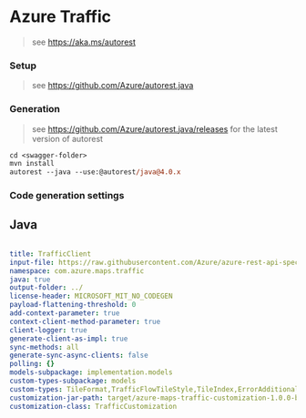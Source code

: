 # Azure Traffic

> see https://aka.ms/autorest

### Setup
> see https://github.com/Azure/autorest.java

### Generation
> see https://github.com/Azure/autorest.java/releases for the latest version of autorest
```ps
cd <swagger-folder>
mvn install
autorest --java --use:@autorest/java@4.0.x
```

### Code generation settings

## Java

``` yaml

title: TrafficClient
input-file: https://raw.githubusercontent.com/Azure/azure-rest-api-specs/main/specification/maps/data-plane/Traffic/preview/1.0/traffic.json
namespace: com.azure.maps.traffic
java: true
output-folder: ../
license-header: MICROSOFT_MIT_NO_CODEGEN
payload-flattening-threshold: 0
add-context-parameter: true
context-client-method-parameter: true
client-logger: true
generate-client-as-impl: true
sync-methods: all
generate-sync-async-clients: false
polling: {}
models-subpackage: implementation.models
custom-types-subpackage: models
custom-types: TileFormat,TrafficFlowTileStyle,TileIndex,ErrorAdditionalInfo,ErrorDetail,ErrorResponse,ErrorResponseException,DelayMagnitude,IconCategory,IncidentDetailStyle,IncidentGeometryType,ProjectionStandard,SpeedUnit,TileFormat,TrafficFlowSegmentStyle,TrafficFlowTileStyle,TrafficIncidentTileStyle,TrafficIncidentPointOfInterest,TrafficFlowSegmentData,TrafficFlowSegmentDataFlowSegmentData,TrafficFlowSegmentDataFlowSegmentDataCoordinates,TrafficIncidentViewport,TrafficIncidentViewportViewpResp,TrafficState,Point
customization-jar-path: target/azure-maps-traffic-customization-1.0.0-beta.1.jar
customization-class: TrafficCustomization
```